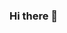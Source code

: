 ### Hi there 👋

<!--
**beratCanBeduk/beratcanbeduk** is a ✨ _special_ ✨ repository because its `README.md` (this file) appears on your GitHub profile.



- 🔭 I’m currently working on Flutter / Dart
- 🌱 I’m currently learning Swift / Kotlin
- 💬 Ask me about Mobile Application Development 
- 📫 How to reach me: e.c.berat@gmail.com / www.linkedin.com/in/berat-can-bedük-16b12a201
- 😄 Languages : Turkish / English 



